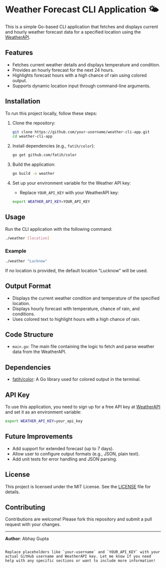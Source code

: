 
# Weather Forecast CLI Application 🌤️

This is a simple Go-based CLI application that fetches and displays current and hourly weather forecast data for a specified location using the [WeatherAPI](https://www.weatherapi.com/).

## Features
- Fetches current weather details and displays temperature and condition.
- Provides an hourly forecast for the next 24 hours.
- Highlights forecast hours with a high chance of rain using colored output.
- Supports dynamic location input through command-line arguments.

## Installation
To run this project locally, follow these steps:

1. Clone the repository:
   ```bash
   git clone https://github.com/your-username/weather-cli-app.git
   cd weather-cli-app
   ```

2. Install dependencies (e.g., `fatih/color`):
   ```bash
   go get github.com/fatih/color
   ```

3. Build the application:
   ```bash
   go build -o weather
   ```

4. Set up your environment variable for the Weather API key:
   - Replace `YOUR_API_KEY` with your WeatherAPI key:
   ```bash
   export WEATHER_API_KEY=YOUR_API_KEY
   ```

## Usage
Run the CLI application with the following command:

```bash
./weather [location]
```

### Example
```bash
./weather "Lucknow"
```
If no location is provided, the default location "Lucknow" will be used.

## Output Format
- Displays the current weather condition and temperature of the specified location.
- Displays hourly forecast with temperature, chance of rain, and conditions.
- Uses colored text to highlight hours with a high chance of rain.

## Code Structure
- `main.go`: The main file containing the logic to fetch and parse weather data from the WeatherAPI.

## Dependencies
- [fatih/color](https://github.com/fatih/color): A Go library used for colored output in the terminal.

## API Key
To use this application, you need to sign up for a free API key at [WeatherAPI](https://www.weatherapi.com/) and set it as an environment variable:

```bash
export WEATHER_API_KEY=your_api_key
```

## Future Improvements
- Add support for extended forecast (up to 7 days).
- Allow user to configure output formats (e.g., JSON, plain text).
- Add unit tests for error handling and JSON parsing.

## License
This project is licensed under the MIT License. See the [LICENSE](LICENSE) file for details.

## Contributing
Contributions are welcome! Please fork this repository and submit a pull request with your changes.

---

**Author**: Abhay Gupta
```

Replace placeholders like `your-username` and `YOUR_API_KEY` with your actual GitHub username and WeatherAPI key. Let me know if you need help with any specific sections or want to include more information!
